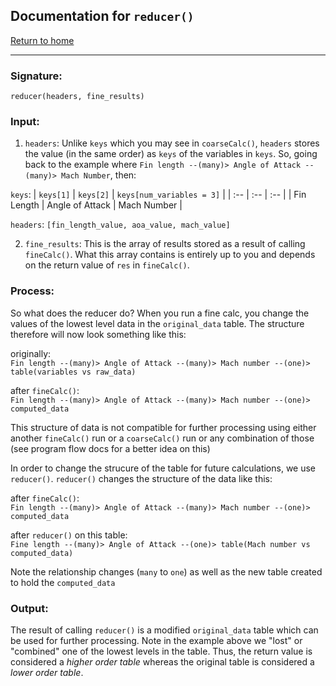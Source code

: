 ## Documentation for `reducer()`

[Return to home](https://github.com/RahulR100/AeroNU-sim-analysis)

---
### Signature:

`reducer(headers, fine_results)`

### Input:

1. `headers`: Unlike `keys` which you may see in `coarseCalc()`, `headers` stores the value (in the same order) as `keys` of the variables in `keys`. So, going back to the example where `Fin length --(many)> Angle of Attack --(many)> Mach Number`, then:

`keys`:
| `keys[1]` | `keys[2]` | `keys[num_variables = 3]` |
| :-- | :-- | :-- |
| Fin Length | Angle of Attack | Mach Number |

`headers`:
`[fin_length_value, aoa_value, mach_value]`

2. `fine_results`: This is the array of results stored as a result of calling `fineCalc()`. What this array contains is entirely up to you and depends on the return value of `res` in `fineCalc()`.

### Process:

So what does the reducer do?
When you run a fine calc, you change the values of the lowest level data in the `original_data` table. The structure therefore will now look something like this:

originally:  
`Fin length --(many)> Angle of Attack --(many)> Mach number --(one)> table(variables vs raw_data)`

after `fineCalc()`:  
`Fin length --(many)> Angle of Attack --(many)> Mach number --(one)> computed_data`

This structure of data is not compatible for further processing using either another `fineCalc()` run or a `coarseCalc()` run or any combination of those (see program flow docs for a better idea on this)

In order to change the strucure of the table for future calculations, we use `reducer()`. `reducer()` changes the structure of the data like this:

after `fineCalc()`:  
`Fin length --(many)> Angle of Attack --(many)> Mach number --(one)> computed_data`

after `reducer()` on this table:  
`Fine length --(many)> Angle of Attack --(one)> table(Mach number vs computed_data)`

Note the relationship changes (`many` to `one`) as well as the new table created to hold the `computed_data`

### Output:

The result of calling `reducer()` is a modified `original_data` table which can be used for further processing. Note in the example above we "lost" or "combined" one of the lowest levels in the table. Thus, the return value is considered a *higher order table* whereas the original table is considered a *lower order table*. 